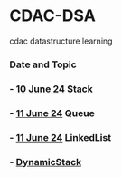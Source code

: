 # CDAC-DSA
cdac datastructure learning
	
### Date and Topic

### - [10 June 24](https://github.com/Hrishi2520/CDAC-DSA/tree/main/DS-Learning/Stack) Stack
### - [11 June 24](https://github.com/Hrishi2520/CDAC-DSA/tree/main/DS-Learning/Queue) Queue
### - [11 June 24](https://github.com/Hrishi2520/CDAC-DSA/tree/main/DS-Learning/LinkedList) LinkedList
### - [DynamicStack](https://github.com/Hrishi2520/CDAC-DSA/tree/main/DS-Learning/LinkedList/DynamicStack)
